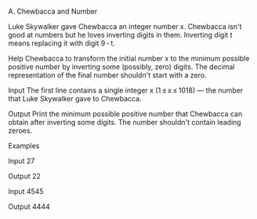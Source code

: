 A. Chewbaсca and Number


Luke Skywalker gave Chewbacca an integer number x. Chewbacca isn't good at numbers but he loves inverting digits in them. Inverting digit t means replacing it with digit 9 - t.

Help Chewbacca to transform the initial number x to the minimum possible positive number by inverting some (possibly, zero) digits. The decimal representation of the final number shouldn't start with a zero.

Input
The first line contains a single integer x (1 ≤ x ≤ 1018) — the number that Luke Skywalker gave to Chewbacca.

Output
Print the minimum possible positive number that Chewbacca can obtain after inverting some digits. The number shouldn't contain leading zeroes.

Examples


Input
27

Output
22

Input
4545

Output
4444
